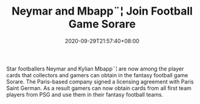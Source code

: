 ﻿---
title: "Neymar and Mbapp¨¦ Join Football Game Sorare"
date: 2020-09-29T21:57:40+08:00
lastmod: 2020-09-29T16:45:40+08:00
draft: false
authors: ["Desired"]
description: "Star footballers Neymar and Kylian Mbapp¨¦ are now among the player cards that collectors and gamers can obtain in the fantasy football game Sorare. The Paris-based company signed a licensing agreement with Paris Saint German. As a result gamers can now obtain cards from all first team players from PSG and use them in their fantasy football teams."
featuredImage: "neymar-and-mbappe-join-football-game-sorare.png"
tags: ["Virtual World","Play to Earn"]
categories: ["news"]
news: ["Virtual World"]
weight: 
lightgallery: true
pinned: false
recommend: false
recommend1: false
---

Star footballers Neymar and Kylian Mbapp¨¦ are now among the player cards that collectors and gamers can obtain in the fantasy football game Sorare. The Paris-based company signed a licensing agreement with Paris Saint German. As a result gamers can now obtain cards from all first team players from PSG and use them in their fantasy football teams.

<!--more-->

